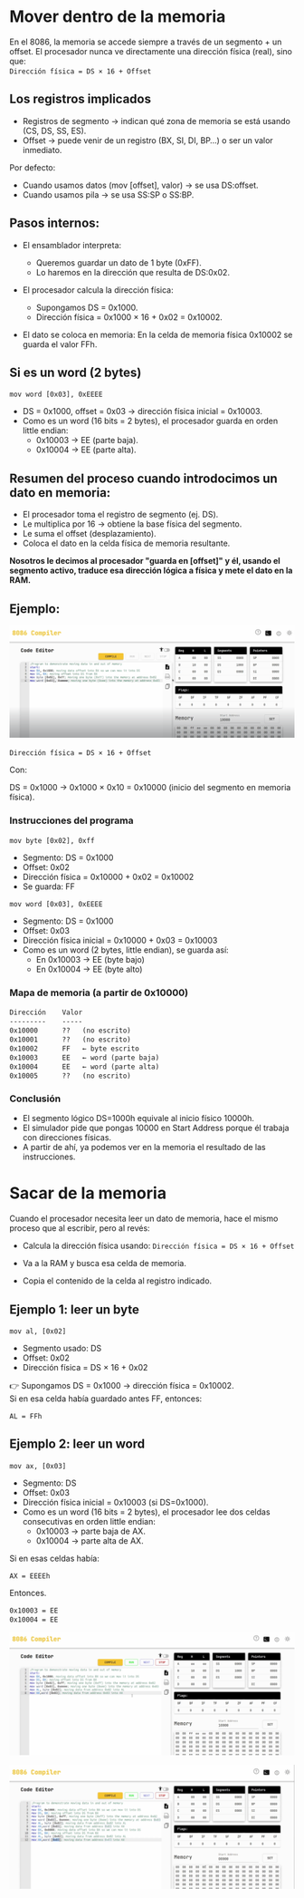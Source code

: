 # Mover dentro de la memoria
En el 8086, la memoria se accede siempre a través de un segmento + un offset. El procesador nunca ve directamente una dirección física (real), sino que:  
`Dirección física = DS × 16 + Offset`

## Los registros implicados
- Registros de segmento → indican qué zona de memoria se está usando (CS, DS, SS, ES).
- Offset → puede venir de un registro (BX, SI, DI, BP…) o ser un valor inmediato.

Por defecto:
- Cuando usamos datos (mov [offset], valor) → se usa DS:offset.
- Cuando usamos pila → se usa SS:SP o SS:BP.

## Pasos internos:
- El ensamblador interpreta:
  - Queremos guardar un dato de 1 byte (0xFF).
  - Lo haremos en la dirección que resulta de DS:0x02.
    
- El procesador calcula la dirección física:
  - Supongamos DS = 0x1000.
  - Dirección física = 0x1000 × 16 + 0x02 = 0x10002.

- El dato se coloca en memoria: En la celda de memoria física 0x10002 se guarda el valor FFh.

## Si es un word (2 bytes)
```
mov word [0x03], 0xEEEE
```
- DS = 0x1000, offset = 0x03 → dirección física inicial = 0x10003.
- Como es un word (16 bits = 2 bytes), el procesador guarda en orden little endian:
  - 0x10003 → EE (parte baja).
  - 0x10004 → EE (parte alta).

## Resumen del proceso cuando introdocimos un dato en memoria:
- El procesador toma el registro de segmento (ej. DS).
- Le multiplica por 16 → obtiene la base física del segmento.
- Le suma el offset (desplazamiento).
- Coloca el dato en la celda física de memoria resultante.

**Nosotros le decimos al procesador "guarda en [offset]" y él, usando el segmento activo, traduce esa dirección lógica a física y mete el dato en la RAM.**

## Ejemplo:

![mov-in-out-of-memory](capturas/mov-in-out-of-memory.png)

`Dirección física = DS × 16 + Offset`

Con:

DS = 0x1000 → 0x1000 × 0x10 = 0x10000 (inicio del segmento en memoria física).

### Instrucciones del programa
```
mov byte [0x02], 0xff
```
- Segmento: DS = 0x1000
- Offset: 0x02
- Dirección física = 0x10000 + 0x02 = 0x10002
- Se guarda: FF

```
mov word [0x03], 0xEEEE
```
- Segmento: DS = 0x1000
- Offset: 0x03
- Dirección física inicial = 0x10000 + 0x03 = 0x10003
- Como es un word (2 bytes, little endian), se guarda así:
  - En 0x10003 → EE (byte bajo)
  - En 0x10004 → EE (byte alto)

### Mapa de memoria (a partir de 0x10000)
```
Dirección    Valor
---------    -----
0x10000      ??   (no escrito)
0x10001      ??   (no escrito)
0x10002      FF   ← byte escrito
0x10003      EE   ← word (parte baja)
0x10004      EE   ← word (parte alta)
0x10005      ??   (no escrito)
```

### Conclusión
- El segmento lógico DS=1000h equivale al inicio físico 10000h.
- El simulador pide que pongas 10000 en Start Address porque él trabaja con direcciones físicas.
- A partir de ahí, ya podemos ver en la memoria el resultado de las instrucciones.


# Sacar de la memoria
Cuando el procesador necesita leer un dato de memoria, hace el mismo proceso que al escribir, pero al revés:
- Calcula la dirección física usando:
`Dirección física = DS × 16 + Offset`

- Va a la RAM y busca esa celda de memoria.
- Copia el contenido de la celda al registro indicado.

## Ejemplo 1: leer un byte
```
mov al, [0x02]
```
- Segmento usado: DS
- Offset: 0x02
- Dirección física = DS × 16 + 0x02

👉 Supongamos DS = 0x1000 → dirección física = 0x10002.  
Si en esa celda había guardado antes FF, entonces:  

```
AL = FFh
```

## Ejemplo 2: leer un word
```
mov ax, [0x03]
```
- Segmento: DS
- Offset: 0x03
- Dirección física inicial = 0x10003 (si DS=0x1000).
- Como es un word (16 bits = 2 bytes), el procesador lee dos celdas consecutivas en orden little endian:
  - 0x10003 → parte baja de AX.
  - 0x10004 → parte alta de AX.

Si en esas celdas había:
```
AX = EEEEh
```

Entonces.
```
0x10003 = EE
0x10004 = EE
```

![mov-in-out-of-memory](capturas/mov-in-out-of-memory-2.png)

![mov-in-out-of-memory](capturas/mov-in-out-of-memory-3.png)
